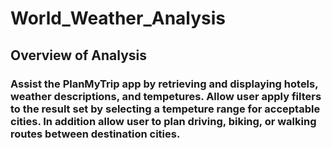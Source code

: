 # World_Weather_Analysis
## Overview of Analysis

### Assist the PlanMyTrip app by retrieving and displaying hotels, weather descriptions, and tempetures. Allow user apply filters to the result set by selecting a tempeture range for acceptable cities. In addition allow user to plan driving, biking, or walking routes between destination cities.
